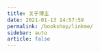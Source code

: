 ```yaml
---
title: 关于博主
date: 2021-01-13 14:57:59
permalink: /bookshop/linkme/
sidebar: auto
article: false
---
```


